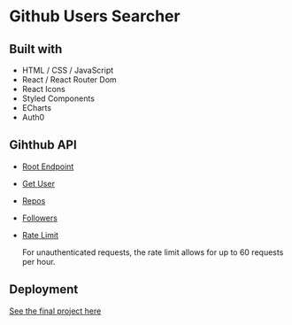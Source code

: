 # Github Users Searcher

## Built with

-   HTML / CSS / JavaScript
-   React / React Router Dom
-   React Icons
-   Styled Components
-   ECharts
-   Auth0

## Gihthub API

-   [Root Endpoint](https://api.github.com)
-   [Get User](https://api.github.com/users/evanyou)
-   [Repos](https://api.github.com/users/evanyou/repos?per_page=100)
-   [Followers](https://api.github.com/users/evanyou/followers)
-   [Rate Limit](https://api.github.com/rate_limit)

    For unauthenticated requests, the rate limit allows for up to 60 requests per hour.

## Deployment

[See the final project here](https://)